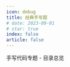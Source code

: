 ```yaml
---
icon: debug
title: 经典手写题
# date: 2023-09-01
# star: true
index: false
article: false
---
```


手写代码专题 - 目录总览